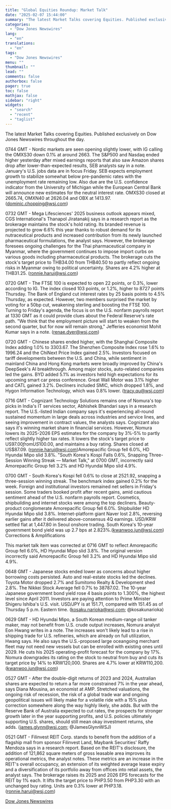 ```yaml
---
title: "Global Equities Roundup: Market Talk"
date: "2025-02-07 15:44:00"
summary: "The latest Market Talks covering Equities. Published exclusively on Dow Jones Newswires throughout the day.0744 GMT - Nordic markets are seen opening slightly lower, with IG calling the OMXS30 down 0.1% at around 2663. The S&amp;P500 and Nasdaq ended higher yesterday after mixed earnings reports that also saw Amazon shares..."
categories:
  - "Dow Jones Newswires"
lang:
  - "en"
translations:
  - "en"
tags:
  - "Dow Jones Newswires"
menu: ""
thumbnail: ""
lead: ""
comments: false
authorbox: false
pager: true
toc: false
mathjax: false
sidebar: "right"
widgets:
  - "search"
  - "recent"
  - "taglist"
---
```


The latest Market Talks covering Equities. Published exclusively on Dow Jones Newswires throughout the day.

0744 GMT - Nordic markets are seen opening slightly lower, with IG calling the OMXS30 down 0.1% at around 2663. The S&P500 and Nasdaq ended higher yesterday after mixed earnings reports that also saw Amazon shares drop after lower-than-expected results, SEB analysts say in a note. January's U.S. jobs data are in focus Friday. SEB expects employment growth to stabilize somewhat below pre-pandemic rates with the unemployment rate remaining low. Also due are the U.S. confidence indicator from the University of Michigan while the European Central Bank will announce new estimates for the neutral interest rate. OMXS30 closed at 2665.74, OMXN40 at 2626.04 and OBX at 1413.97. (dominic.chopping@wsj.com)

0732 GMT - Mega Lifesciences' 2025 business outlook appears mixed, CGS International's Thanapol Jiratanakij says in a research report as the brokerage maintains the stock's hold rating. Its branded revenue is projected to grow 6.6% this year thanks to robust demand for its nutraceutical products and increased contribution from its newly launched pharmaceutical formulations, the analyst says. However, the brokerage foresees ongoing challenges for the Thai pharmaceutical company in Myanmar, where the government continues to impose import curbs on various goods including pharmaceutical products. The brokerage cuts the stock's target price to THB34.00 from THB40.50 to partly reflect ongoing risks in Myanmar owing to political uncertainty. Shares are 4.2% higher at THB31.25. (ronnie.harui@wsj.com)

0720 GMT - The FTSE 100 is expected to open 22 points, or 0.3%, lower according to IG. The index closed 103 points, or 1.2%, higher to 8727 points Thursday. The Bank of England cut interest rates by 25 basis points to 4.5% Thursday, as expected. However, two members surprised the market by voting for a 50bp cut, weakening sterling and boosting the FTSE 100. Turning to Friday's agenda, the focus is on the U.S. nonfarm payrolls report at 1330 GMT as it could provide clues about the Federal Reserve's rate path. "We think that the employment picture will start to weaken from the second quarter, but for now will remain strong," Jefferies economist Mohit Kumar says in a note. (renae.dyer@wsj.com)

0720 GMT - Chinese shares ended higher, with the Shanghai Composite Index adding 1.0% to 3303.67. The Shenzhen Composite Index rose 1.6% to 1996.24 and the ChiNext Price Index gained 2.5%. Investors focused on tariff developments between the U.S. and China, while sentiment in mainland China and Hong Kong markets were broadly improved by China's DeepSeek's AI breakthrough. Among major stocks, auto-related companies led the gains. BYD added 5.1% as investors held high expectations for its upcoming smart car press conference. Great Wall Motor was 3.1% higher and CATL gained 3.2%. Decliners included SMIC, which dropped 1.8%, and Hygon Information Technology, which was 0.8% lower. (tracy.qu@wsj.com)

0716 GMT - Cognizant Technology Solutions remains one of Nomura's top picks in India's IT services sector, Abhishek Bhandari says in a research report. The U.S.-listed Indian company says it's experiencing all-round sustained momentum in large deals across industries and service lines, and seeing improvement in contract values, the analysts says. Cognizant also says it's winning market share in financial services. However, Nomura lowers its 2025-2026 EPS estimates for the company by 3%-5% to partly reflect slightly higher tax rates. It lowers the stock's target price to US$97.00 from US$100.00, and maintains a buy rating. Shares closed at US$87.09. (ronnie.harui@wsj.com)Amorepacific Group fell 6.0%, HD Hyundai Mipo slid 3.8%. "South Korea's Kospi Falls 0.6%, Snapping Three-Session Winning Streak — Market Talk," at 0700 GMT, incorrectly said Amorepacific Group fell 3.2% and HD Hyundai Mipo slid 4.9%.

0700 GMT - South Korea's Kospi fell 0.6% to close at 2521.92, snapping a three-session winning streak. The benchmark index gained 0.2% for the week. Foreign and institutional investors remained net sellers in Friday's session. Some traders booked profit after recent gains, amid cautious sentiment ahead of the U.S. nonfarm payrolls report. Cosmetics, shipbuilding and internet stocks were among the top decliners. Beauty-product conglomerate Amorepacific Group fell 6.0%. Shipbuilder HD Hyundai Mipo slid 3.8%. Internet-platform giant Naver lost 2.8%, reversing earlier gains after it delivered above-consensus 4Q earnings. USD/KRW settled flat at 1,447.80 in Seoul onshore trading. South Korea's 10-year government bond yield was up 2.7 bps at 2.823%.(kwanwoo.jun@wsj.com) Corrections & Amplifications

This market talk item was corrected at 0716 GMT to reflect Amorepacific Group fell 6.0%, HD Hyundai Mipo slid 3.8%. The original version incorrectly said Amorepacific Group fell 3.2% and HD Hyundai Mipo slid 4.9%.

0648 GMT - Japanese stocks ended lower as concerns about higher borrowing costs persisted. Auto and real-estate stocks led the declines. Toyota Motor dropped 2.7% and Sumitomo Realty & Development shed 2.8%. The Nikkei Stock Average fell 0.7% to 38787.02. The 10-year Japanese government bond yield rose 4 basis points to 1.300%, the highest level since April 2011. Investors are paying attention to Prime Minister Shigeru Ishiba's U.S. visit. USD/JPY is at 151.71, compared with 151.45 as of Thursday 5 p.m. Eastern time. (kosaku.narioka@wsj.com; @kosakunarioka)

0629 GMT - HD Hyundai Mipo, a South Korean medium-range oil tanker maker, may not benefit from U.S. crude output increases, Nomura analyst Eon Hwang writes in a note. The increases won't likely lead to a rise in shipping trade for U.S. refineries, which are already on full utilization, Hwang says. He also says the U.S.-proposed large oceangoing merchant fleet may not need new vessels but can be enrolled with existing ones until 2029. He cuts his 2025 operating-profit forecast for the company by 17%. Nomura downgrades its rating on the stock to neutral from buy and cuts its target price by 14% to KRW120,000. Shares are 4.7% lower at KRW110,200. (kwanwoo.jun@wsj.com)

0527 GMT - After the double-digit returns of 2023 and 2024, Australian shares are expected to return a far more constrained 7% in the year ahead, says Diana Mousina, an economist at AMP. Stretched valuations, the ongoing risk of recession, the risk of a global trade war and ongoing geopolitical issues will likely make for a volatile ride with a 15% plus correction somewhere along the way highly likely, she adds. But with the Reserve Bank of Australia expected to cut rates, the prospects for stronger growth later in the year supporting profits, and U.S. policies ultimately supporting U.S. shares, should still mean okay investment returns, she adds. (james.glynn@wsj.com; @JamesGlynnWSJ)

0521 GMT - Filinvest REIT Corp. stands to benefit from the addition of a flagship mall from sponsor Filinvest Land, Maybank Securities' Raffy Mendoza says in a research report. Based on the REIT's disclosure, the addition of 121,862 square meters of gross leasable area improves its operational metrics, the analyst notes. These metrics are an increase in the REIT's overall occupancy, an extension of its weighted average lease expiry and a diversification of its portfolio away from offices into retail assets, the analyst says. The brokerage raises its 2025 and 2026 EPS forecasts for the REIT by 1% each. It lifts the target price to PHP3.50 from PHP3.30 with an unchanged buy rating. Units are 0.3% lower at PHP3.18. (ronnie.harui@wsj.com)

[Dow Jones Newswires](https://www.tradingview.com/news/DJN_DN20250207003018:0/)
